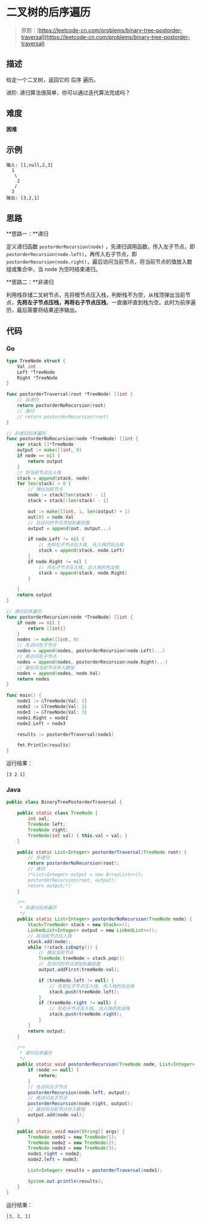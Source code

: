 # 二叉树的后序遍历

> 原题：[https://leetcode-cn.com/problems/binary-tree-postorder-traversal](https://leetcode-cn.com/problems/binary-tree-postorder-traversal)

## 描述

给定一个二叉树，返回它的 后序 遍历。

进阶: 递归算法很简单，你可以通过迭代算法完成吗？

## 难度

**困难**

## 示例

```
输入: [1,null,2,3]
  1
   \
    2
   /
  3
输出: [3,2,1]
```

## 思路

**思路一：**递归

定义递归函数 `postorderRecursion(node)` ，先递归调用函数，传入左子节点，即 `postorderRecursion(node.left)`，再传入右子节点，即 `postorderRecursion(node.right)`，最后访问当前节点，将当前节点的值放入数组或集合中，当 node 为空时结束递归。

**思路二：**非递归

利用栈存储二叉树节点，先将根节点压入栈，判断栈不为空，从栈顶弹出当前节点，**先将左子节点压栈，再将右子节点压栈**，一直循环直到栈为空。此时为前序遍历，最后需要将结果逆序输出。

## 代码

### Go

```go
type TreeNode struct {
    Val int
    Left *TreeNode
    Right *TreeNode
}

func postorderTraversal(root *TreeNode) []int {
    // 非递归
    return postorderNoRecursion(root)
    // 递归
    // return postorderRecursion(root)
}

// 非递归后序遍历
func postorderNoRecursion(node *TreeNode) []int {
    var stack []*TreeNode
    output := make([]int, 0)
    if node == nil {
        return output
    }
    // 将当前节点压入栈
    stack = append(stack, node)
    for len(stack) > 0 {
        // 弹出当前节点
        node := stack[len(stack) - 1]
        stack = stack[:len(stack) - 1]

        out := make([]int, 1, len(output) + 1)
        out[0] = node.Val
        // 后访问的节点添加到最前面
        output = append(out, output...)

        if node.Left != nil {
            // 先将左子节点压入栈, 先入栈的后出栈
            stack = append(stack, node.Left)
        }
        if node.Right != nil {
            // 将右子节点压入栈, 后入栈的先出栈
            stack = append(stack, node.Right)
        }

    }
    return output
}

// 递归后序遍历
func postorderRecursion(node *TreeNode) []int {
    if node == nil {
        return []int{}
    }
    nodes := make([]int, 0)
    // 先访问左子节点
    nodes = append(nodes, postorderRecursion(node.Left)...)
    // 再访问右子节点
    nodes = append(nodes, postorderRecursion(node.Right)...)
    // 最后将当前节点存入数组
    nodes = append(nodes, node.Val)
    return nodes
}
```

```go
func main() {
    node1 := &TreeNode{Val: 1}
    node2 := &TreeNode{Val: 2}
    node3 := &TreeNode{Val: 3}
    node1.Right = node2
    node2.Left = node3

    results := postorderTraversal(node1)

    fmt.Println(results)
}
```

运行结果：

```
[3 2 1]
```

### Java

```java
public class BinaryTreePostorderTraversal {

    public static class TreeNode {
        int val;
        TreeNode left;
        TreeNode right;
        TreeNode(int val) { this.val = val; }
    }

    public static List<Integer> postorderTraversal(TreeNode root) {
        // 非递归
        return postorderNoRecursion(root);
        // 递归
        /*List<Integer> output = new ArrayList<>();
        postorderRecursion(root, output);
        return output;*/
    }

    /**
     * 非递归后序遍历
     */
    public static List<Integer> postorderNoRecursion(TreeNode node) {
        Stack<TreeNode> stack = new Stack<>();
        LinkedList<Integer> output = new LinkedList<>();
        // 将当前节点压入栈
        stack.add(node);
        while (!stack.isEmpty()) {
            // 弹出当前节点
            TreeNode treeNode = stack.pop();
            // 后访问的节点添加到最前面
            output.addFirst(treeNode.val);

            if (treeNode.left != null) {
                // 先将左子节点压入栈, 先入栈的后出栈
                stack.push(treeNode.left);
            }
            if (treeNode.right != null) {
                // 将右子节点压入栈, 后入栈的先出栈
                stack.push(treeNode.right);
            }
        }
        return output;
    }

    /**
     * 递归后序遍历
     */
    public static void postorderRecursion(TreeNode node, List<Integer> output) {
        if (node == null) {
            return;
        }
        // 先访问左子节点
        postorderRecursion(node.left, output);
        // 再访问右子节点
        postorderRecursion(node.right, output);
        // 最后将当前节点存入数组
        output.add(node.val);
    }

    public static void main(String[] args) {
        TreeNode node1 = new TreeNode(1);
        TreeNode node2 = new TreeNode(2);
        TreeNode node3 = new TreeNode(3);
        node1.right = node2;
        node2.left = node3;

        List<Integer> results = postorderTraversal(node1);

        System.out.println(results);
    }
}
```

运行结果：

```
[3, 2, 1]
```

